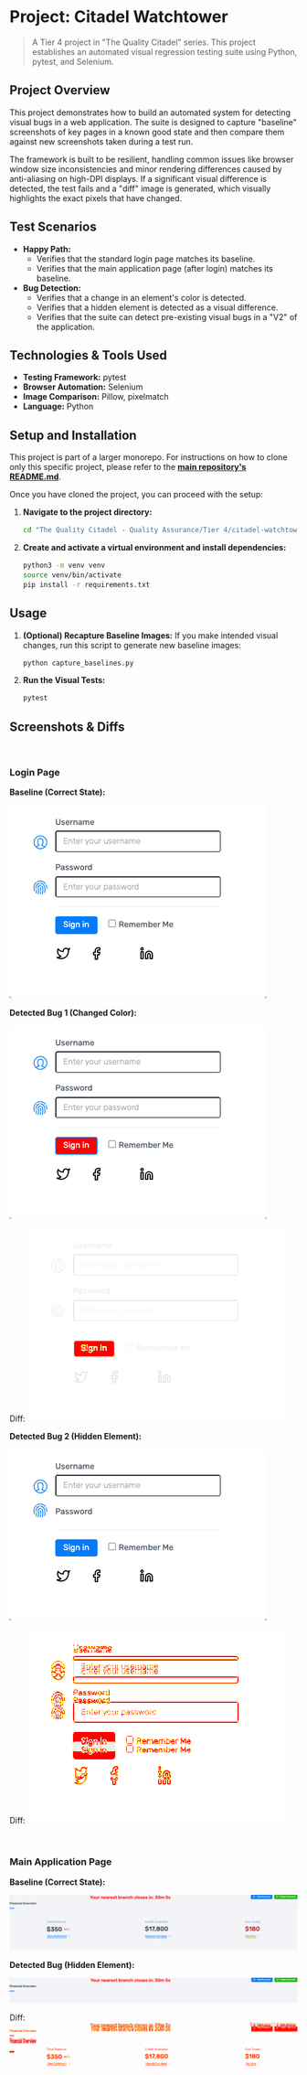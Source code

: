 # Project: Citadel Watchtower

> A Tier 4 project in "The Quality Citadel" series. This project establishes an automated visual regression testing suite using Python, pytest, and Selenium.

## Project Overview

This project demonstrates how to build an automated system for detecting visual bugs in a web application. The suite is designed to capture "baseline" screenshots of key pages in a known good state and then compare them against new screenshots taken during a test run.

The framework is built to be resilient, handling common issues like browser window size inconsistencies and minor rendering differences caused by anti-aliasing on high-DPI displays. If a significant visual difference is detected, the test fails and a "diff" image is generated, which visually highlights the exact pixels that have changed.

## Test Scenarios
- **Happy Path:**
  - Verifies that the standard login page matches its baseline.
  - Verifies that the main application page (after login) matches its baseline.
- **Bug Detection:**
  - Verifies that a change in an element's color is detected.
  - Verifies that a hidden element is detected as a visual difference.
  - Verifies that the suite can detect pre-existing visual bugs in a "V2" of the application.

## Technologies & Tools Used
- **Testing Framework:** pytest
- **Browser Automation:** Selenium
- **Image Comparison:** Pillow, pixelmatch
- **Language:** Python

## Setup and Installation

This project is part of a larger monorepo. For instructions on how to clone only this specific project, please refer to the **[main repository's README.md](../../../README.md)**.

Once you have cloned the project, you can proceed with the setup:

1. **Navigate to the project directory:**
   ```bash
   cd "The Quality Citadel - Quality Assurance/Tier 4/citadel-watchtower"
   ```
2. **Create and activate a virtual environment and install dependencies:**
   ```bash
   python3 -m venv venv
   source venv/bin/activate
   pip install -r requirements.txt
   ```

## Usage
1. **(Optional) Recapture Baseline Images:** If you make intended visual changes, run this script to generate new baseline images:
   ```bash
   python capture_baselines.py
   ```
2. **Run the Visual Tests:**
   ```bash
   pytest
   ```

## Screenshots & Diffs 
<br>

### Login Page

**Baseline (Correct State):**

![Login Page Baseline](assets/login_page_baseline.png)

**Detected Bug 1 (Changed Color):**

![Login Page Bug 1](assets/login_page_bug_1.png)

Diff:
![Login Page Diff 1](assets/login_page_diff_1.png)

**Detected Bug 2 (Hidden Element):**

![Login Page Bug 2](assets/login_page_bug_2.png)

Diff:
![Login Page Diff 2](assets/login_page_diff_2.png)

<br>

### Main Application Page

**Baseline (Correct State):**

![Main App Page Baseline](assets/main_app_page_baseline.png)

**Detected Bug (Hidden Element):**

![Main App Page Bug](assets/main_app_page_bug.png)

Diff:
![Main App Page Diff](assets/main_app_page_diff.png)